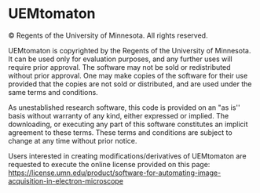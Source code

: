 # UEMtomaton
©  Regents of the University of Minnesota. All rights reserved. 

UEMtomaton is copyrighted by the Regents of the University of Minnesota. It can be used only for evaluation purposes, and any further uses will require prior approval. The software may not be sold or redistributed without prior approval. One may make copies of the software for their use provided that the copies are not sold or distributed, and are used under the same terms and conditions.

As unestablished research software, this code is provided on an "as is'' basis without warranty of any kind, either expressed or implied. The downloading, or executing any part of this software constitutes an implicit agreement to these terms. These terms and conditions are subject to change at any time without prior notice.

Users interested in creating modifications/derivatives of UEMtomaton are requested to execute the online license provided on this page: https://license.umn.edu/product/software-for-automating-image-acquisition-in-electron-microscope
